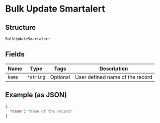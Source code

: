 
# Bulk Update Smartalert

## Structure

`BulkUpdateSmartalert`

## Fields

| Name | Type | Tags | Description |
|  --- | --- | --- | --- |
| `Name` | `*string` | Optional | User defined name of the record |

## Example (as JSON)

```json
{
  "name": "name of the record"
}
```

